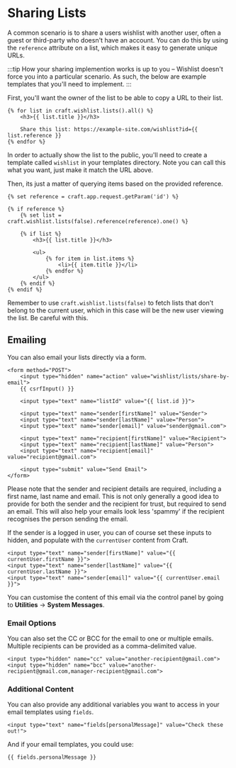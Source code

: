 # Sharing Lists
A common scenario is to share a users wishlist with another user, often a guest or third-party who doesn't have an account. You can do this by using the `reference` attribute on a list, which makes it easy to generate unique URLs.

:::tip
How your sharing implemention works is up to you – Wishlist doesn't force you into a particular scenario. As such, the below are example templates that you'll need to implement.
:::

First, you'll want the owner of the list to be able to copy a URL to their list.

```twig
{% for list in craft.wishlist.lists().all() %}
    <h3>{{ list.title }}</h3>

    Share this list: https://example-site.com/wishlist?id={{ list.reference }}
{% endfor %}
```

In order to actually show the list to the public, you'll need to create a template called `wishlist` in your templates directory. Note you can call this what you want, just make it match the URL above.

Then, its just a matter of querying items based on the provided reference.

```twig
{% set reference = craft.app.request.getParam('id') %}

{% if reference %}
    {% set list = craft.wishlist.lists(false).reference(reference).one() %}

    {% if list %}
        <h3>{{ list.title }}</h3>

        <ul>
            {% for item in list.items %}
                <li>{{ item.title }}</li>
            {% endfor %}
        </ul>
    {% endif %}
{% endif %}
```

Remember to use `craft.wishlist.lists(false)` to fetch lists that don't belong to the current user, which in this case will be the new user viewing the list. Be careful with this.

## Emailing

You can also email your lists directly via a form.

```twig
<form method="POST">
    <input type="hidden" name="action" value="wishlist/lists/share-by-email">
    {{ csrfInput() }}

    <input type="text" name="listId" value="{{ list.id }}">

    <input type="text" name="sender[firstName]" value="Sender">
    <input type="text" name="sender[lastName]" value="Person">
    <input type="text" name="sender[email]" value="sender@gmail.com">

    <input type="text" name="recipient[firstName]" value="Recipient">
    <input type="text" name="recipient[lastName]" value="Person">
    <input type="text" name="recipient[email]" value="recipient@gmail.com">

    <input type="submit" value="Send Email">
</form>
```

Please note that the sender and recipient details are required, including a first name, last name and email. This is not only generally a good idea to provide for both the sender and the recipient for trust, but required to send an email. This will also help your emails look less 'spammy' if the recipient recognises the person sending the email.

If the sender is a logged in user, you can of course set these inputs to hidden, and populate with the `currentUser` content from Craft.

```twig
<input type="text" name="sender[firstName]" value="{{ currentUser.firstName }}">
<input type="text" name="sender[lastName]" value="{{ currentUser.lastName }}">
<input type="text" name="sender[email]" value="{{ currentUser.email }}">
```

You can customise the content of this email via the control panel by going to **Utilities** → **System Messages**.

### Email Options
You can also set the CC or BCC for the email to one or multiple emails. Multiple recipients can be provided as a comma-delimited value.

```twig
<input type="hidden" name="cc" value="another-recipient@gmail.com">
<input type="hidden" name="bcc" value="another-recipient@gmail.com,manager-recipient@gmail.com">
```

### Additional Content
You can also provide any additional variables you want to access in your email templates using `fields`.

```twig
<input type="text" name="fields[personalMessage]" value="Check these out!">
```

And if your email templates, you could use:

```twig
{{ fields.personalMessage }}
```
